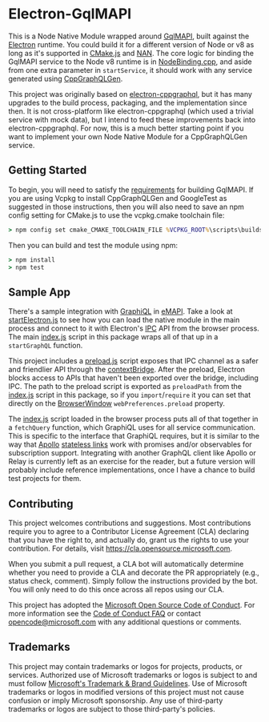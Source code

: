 # Electron-GqlMAPI

This is a Node Native Module wrapped around [GqlMAPI](https://github.com/microsoft/gqlmapi), built
against the [Electron](https://www.electronjs.org/) runtime. You could build it for a different
version of Node or v8 as long as it's supported in [CMake.js](https://github.com/cmake-js/cmake-js)
and [NAN](https://github.com/nodejs/nan). The core logic for binding the GqlMAPI service to the
Node v8 runtime is in [NodeBinding.cpp](./src/NodeBinding.cpp), and aside from one extra parameter
in `startService`, it should work with any service generated using
[CppGraphQLGen](https://github.com/microsoft/cppgraphqlgen).

This project was originally based on [electron-cppgraphql](https://github.com/wravery/electron-cppgraphql),
but it has many upgrades to the build process, packaging, and the implementation since then. It is not
cross-platform like electron-cppgraphql (which used a trivial service with mock data), but I intend to feed
these improvements back into electron-cppgraphql. For now, this is a much better starting point if you want
to implement your own Node Native Module for a CppGraphQLGen service.

## Getting Started

To begin, you will need to satisfy the [requirements](https://github.com/microsoft/gqlmapi#getting-started)
for building GqlMAPI. If you are using Vcpkg to install CppGraphQLGen and GoogleTest as suggested in those
instructions, then you will also need to save an npm config setting for CMake.js to use the vcpkg.cmake
toolchain file:

```cmd
> npm config set cmake_CMAKE_TOOLCHAIN_FILE %VCPKG_ROOT%\scripts\buildsystems\vcpkg.cmake
```

Then you can build and test the module using npm:

```cmd
> npm install
> npm test
```

## Sample App

There's a sample integration with [GraphiQL](https://github.com/graphql/graphiql) in
[eMAPI](https://github.com/microsoft/eMAPI). Take a look at
[startElectron.js](https://github.com/microsoft/eMAPI/blob/main/src/startElectron.js) to see how
you can load the native module in the main process and connect to it with Electron's
[IPC](https://www.electronjs.org/docs/api/ipc-main) API from the browser process. The main
[index.js](./lib/index.js) script in this package wraps all of that up in a `startGraphQL`
function.

This project includes a [preload.js](./lib/preload.js) script exposes that IPC channel as a safer
and friendlier API through the
[contextBridge](https://www.electronjs.org/docs/tutorial/context-isolation). After the preload,
Electron blocks access to APIs that haven't been exported over the bridge, including IPC. The path
to the preload script is exported as `preloadPath` from the [index.js](./lib/index.js) script in
this package, so if you `import`/`require` it you can set that directly on the
[BrowserWindow](https://www.electronjs.org/docs/api/browser-window) `webPreferences.preload`
property.

The [index.js](https://github.com/microsoft/eMAPI/blob/main/src/index.js) script loaded in the
browser process puts all of that together in a `fetchQuery` function, which GraphiQL uses for all
service communication. This is specific to the interface that GraphiQL requires, but it is similar
to the way that [Apollo](https://www.apollographql.com/)
[stateless links](https://www.apollographql.com/docs/link/stateless/) work with promises and/or
observables for subscription support. Integrating with another GraphQL client like Apollo or Relay
is currently left as an exercise for the reader, but a future version will probably include
reference implementations, once I have a chance to build test projects for them.

## Contributing

This project welcomes contributions and suggestions.  Most contributions require you to agree to a
Contributor License Agreement (CLA) declaring that you have the right to, and actually do, grant us
the rights to use your contribution. For details, visit https://cla.opensource.microsoft.com.

When you submit a pull request, a CLA bot will automatically determine whether you need to provide
a CLA and decorate the PR appropriately (e.g., status check, comment). Simply follow the instructions
provided by the bot. You will only need to do this once across all repos using our CLA.

This project has adopted the [Microsoft Open Source Code of Conduct](https://opensource.microsoft.com/codeofconduct/).
For more information see the [Code of Conduct FAQ](https://opensource.microsoft.com/codeofconduct/faq/) or
contact [opencode@microsoft.com](mailto:opencode@microsoft.com) with any additional questions or comments.

## Trademarks

This project may contain trademarks or logos for projects, products, or services. Authorized use of Microsoft 
trademarks or logos is subject to and must follow 
[Microsoft's Trademark & Brand Guidelines](https://www.microsoft.com/en-us/legal/intellectualproperty/trademarks/usage/general).
Use of Microsoft trademarks or logos in modified versions of this project must not cause confusion or imply Microsoft sponsorship.
Any use of third-party trademarks or logos are subject to those third-party's policies.
